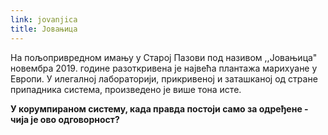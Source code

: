 ```yaml
---
link: jovanjica
title: Јовањица
---
```

На пољопривредном имању у Старој Пазови под називом ,,Јовањица" новембра 2019. године разоткривена је највећа плантажа марихуане у Европи. У илегалној лабораторији, прикривеној и заташканој од стране припадника система, произведено је више тонa исте. 

**У корумпираном систему, када правда постоји само за одређене - чија је ово одговорност?**
